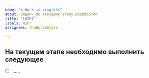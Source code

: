 ```yaml
---
name: "⚙️ Work in progress"
about: Задачи по текущему этапу разработки
title: "[WIP]"
labels: WIP
assignees: TheBaconStyle

---
```


## На текущем этапе необходимо выполнить следующее

- [ ] ......
